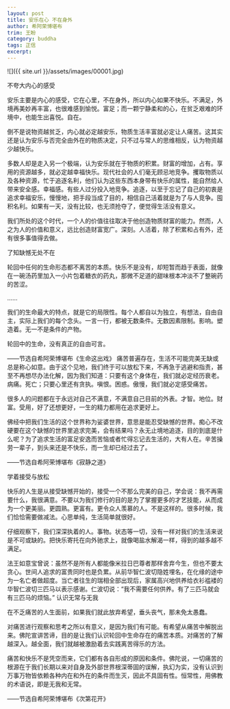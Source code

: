 ```yaml
---
layout: post
title: 安乐在心 不在身外
author: 希阿荣博堪布
trim: 王盼
category: buddha
tags: 正信
excerpt:
---
```


![]({{ site.url }}/assets/images/00001.jpg)

不夸大内心的感受

安乐主要是内心的感受，它在心里，不在身外，所以内心如果不快乐。不满足，外境再美妙再丰富，也很难感到愉悦。富足；而一颗宁静柔和的心，在贫乏艰难的环境中，也能生出喜悦。自在。

倒不是说物资越贫乏，内心就必定越安乐，物质生活丰富就必定让人痛苦。这其实还是认为安乐与否完全由外在的物质决定，只不过与常人的思维相反，认为物资越少越快乐。

多数人却是走入另一个极端，认为安乐就在于物质的积累。财富的增加，占有。享用的资源越多，就必定越幸福快乐。现代社会的人们毫无顾忌地竞争。攫取物质以及各种资源，忙于追逐名利，他们认为这些东西本身带有快乐的属性，能自然给人带来安全感。幸福感。有些人过分投入地竞争。追逐，以至于忘记了自己的初衷是追求幸福安乐，慢慢地，把手段当成了目的，相信自己活着就是为了与人竞争。囤积名利。如果有一天，没有比较，也无须抢夺了，便觉得生活没有意义。

我们所处的这个时代，一个人的价值往往取决于他创造物质财富的能力。然而，人之为人的价值和意义，远比创造财富宽广。深刻。人活着，除了积累和占有外，还有很多事值得去做。

了知缺憾无处不在

轮回中任何的生命形态都不离苦的本质。快乐不是没有，却短暂而趋于表面，就像在一碗汤药里加入一小片包着糖衣的药丸，那微不足道的甜味根本冲淡不了整碗药的苦涩。

……

我们的生命最大的特点，就是它的局限性。每个人都自以为独立，有想法，自由自主，实际上我们的每个念头。一言一行，都被无数条件。无数因素限制。影响。塑造着。无一不是条件的产物。

轮回中的生命，没有真正的自由可言。

——节选自希阿荣博堪布《生命这出戏》 痛苦普遍存在，生活不可能完美无缺或总是称心如意。由于这个见地，我们终于可以放松下来，不再急于逃避和指责，甚至不再想尽办法化解，因为我们知道：只要有这个身体在，我们就必定经历衰老。病痛。死亡；只要心里还有贪执。嗔恨。困惑。傲慢，我们就必定感受痛苦。

很多人的问题都在于永远对自己不满意，不满意自己目前的外表。才智。地位。财富。受用，好了还想更好，一生的精力都用在追求更好上。

佛经中把我们生活的这个世界称为娑婆世界，意思是能忍受缺憾的世界。痴心不改硬要在这个缺憾的世界里追求完美，会有结果吗？永无止境地追逐，目的到底是什么呢？为了追求生活的富足安逸而苦恼或者忙得忘记去生活的，大有人在。辛苦操劳一辈子，到头来还是不快乐，而一生却已经过去了。

——节选自希阿荣博堪布《寂静之道》

学着接受与放松

快乐的人生是从接受缺憾开始的，接受一个不那么完美的自己，学会说：我不再需要什么，我很满意。不要以为我们修行的目的是为了掌握更多的才艺技能，从而成为一个更美丽。更圆熟。更富有。更令众人羡慕的人。不是这样的。很多时候，我们恰恰需要做减法。心思单纯，生活简单就很好。

仔细观察下，我们深深执着的人。事物。状态等一切，没有一样对我们的生活来说是不可或缺的。把快乐寄托在向外驰求上，就像喝盐水解渴一样，得到的越多越不满足。

法王如意宝曾说：虽然不是所有人都能像米拉日巴尊者那样舍弃今生，但也不要太贪心。世间人追求的富贵同时也是负累。从前华智仁波切隐姓埋名，在化缘的途中为一名亡者做超度。当亡者往生的瑞相全部出现后，家属高兴地供养给衣衫褴褛的华智仁波切三匹马以表示感谢。仁波切说：“我不需要任何供养。有了三匹马就会有三匹马的烦恼。” 认识无常与无我

在不乏痛苦的人生面前，如果我们就此放弃希望，垂头丧气，那未免太愚蠢。

对痛苦进行观察和思考之所以有意义，是因为我们有可能。有希望从痛苦中解脱出来。佛陀宣讲苦谛，目的是让我们认识轮回中生命存在的痛苦本质。对痛苦的了解越深入。越全面，我们就越被激励着去实践离苦得乐的方法。

痛苦和快乐不是凭空而来，它们都有各自形成的原因和条件。佛陀说，一切痛苦的根源在于我们长期以来对自身及外部世界根深蒂固的误解，执幻为实，没有认识到万事万物皆依赖各种内在和外在的条件而生灭，因此不具固有性。恒常性，用佛教的术语说，即是无我和无常。

——节选自希阿荣博堪布《次第花开》
